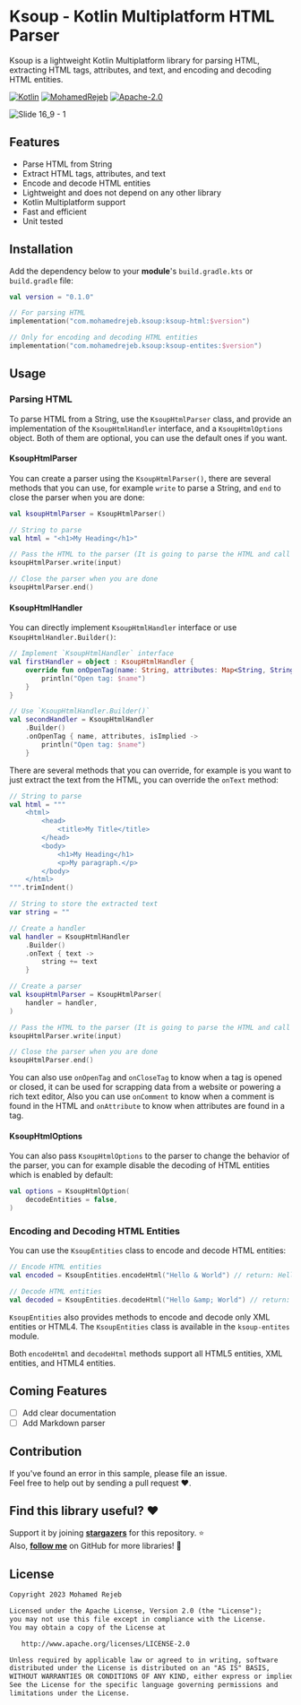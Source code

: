 # Ksoup - Kotlin Multiplatform HTML Parser

Ksoup is a lightweight Kotlin Multiplatform library for parsing HTML, extracting HTML tags, attributes, and text, and encoding and decoding HTML entities.

[![Kotlin](https://img.shields.io/badge/kotlin-1.8.20-blue.svg?logo=kotlin)](http://kotlinlang.org)
[![MohamedRejeb](https://raw.githubusercontent.com/MohamedRejeb/MohamedRejeb/main/badges/mohamedrejeb.svg)](https://github.com/MohamedRejeb)
[![Apache-2.0](https://img.shields.io/badge/License-Apache%202.0-green.svg)](https://opensource.org/licenses/Apache-2.0)

![Slide 16_9 - 1](https://github.com/MohamedRejeb/ksoup/assets/41842296/7933a478-9d3e-4ee7-baf6-c49be9932481)

## Features

- Parse HTML from String
- Extract HTML tags, attributes, and text
- Encode and decode HTML entities
- Lightweight and does not depend on any other library
- Kotlin Multiplatform support
- Fast and efficient
- Unit tested

## Installation

Add the dependency below to your **module**'s `build.gradle.kts` or `build.gradle` file:

```kotlin
val version = "0.1.0"

// For parsing HTML
implementation("com.mohamedrejeb.ksoup:ksoup-html:$version")

// Only for encoding and decoding HTML entities 
implementation("com.mohamedrejeb.ksoup:ksoup-entites:$version")
```

## Usage

### Parsing HTML

To parse HTML from a String, use the `KsoupHtmlParser` class, and provide an implementation of the `KsoupHtmlHandler` interface, and a `KsoupHtmlOptions` object.
Both of them are optional, you can use the default ones if you want.

#### KsoupHtmlParser

You can create a parser using the `KsoupHtmlParser()`, there are several methods that you can use, for example `write` to parse a String, and `end` to close the parser when you are done:

```kotlin
val ksoupHtmlParser = KsoupHtmlParser()

// String to parse
val html = "<h1>My Heading</h1>"

// Pass the HTML to the parser (It is going to parse the HTML and call the callbacks)
ksoupHtmlParser.write(input)

// Close the parser when you are done
ksoupHtmlParser.end()
```

#### KsoupHtmlHandler

You can directly implement `KsoupHtmlHandler` interface or use `KsoupHtmlHandler.Builder()`:

```kotlin
// Implement `KsoupHtmlHandler` interface
val firstHandler = object : KsoupHtmlHandler {
    override fun onOpenTag(name: String, attributes: Map<String, String>, isImplied: Boolean) {
        println("Open tag: $name")
    }
}

// Use `KsoupHtmlHandler.Builder()`
val secondHandler = KsoupHtmlHandler
    .Builder()
    .onOpenTag { name, attributes, isImplied ->
        println("Open tag: $name")
    }
```

There are several methods that you can override, for example is you want to just extract the text from the HTML, you can override the `onText` method:

```kotlin
// String to parse
val html = """
    <html>
        <head>
            <title>My Title</title>
        </head>
        <body>
            <h1>My Heading</h1>
            <p>My paragraph.</p>
        </body>
    </html>
""".trimIndent()

// String to store the extracted text
var string = ""

// Create a handler
val handler = KsoupHtmlHandler
    .Builder()
    .onText { text ->
        string += text
    }

// Create a parser
val ksoupHtmlParser = KsoupHtmlParser(
    handler = handler,
)

// Pass the HTML to the parser (It is going to parse the HTML and call the callbacks)
ksoupHtmlParser.write(input)

// Close the parser when you are done
ksoupHtmlParser.end()
```

You can also use `onOpenTag` and `onCloseTag` to know when a tag is opened or closed, it can be used for scrapping data from a website or powering a rich text editor,
Also you can use `onComment` to know when a comment is found in the HTML and `onAttribute` to know when attributes are found in a tag.

#### KsoupHtmlOptions

You can also pass `KsoupHtmlOptions` to the parser to change the behavior of the parser, you can for example disable the decoding of HTML entities which is enabled by default:

```kotlin
val options = KsoupHtmlOption(
    decodeEntities = false,
)
```

### Encoding and Decoding HTML Entities

You can use the `KsoupEntities` class to encode and decode HTML entities:

```kotlin
// Encode HTML entities
val encoded = KsoupEntities.encodeHtml("Hello & World") // return: Hello &amp; World

// Decode HTML entities
val decoded = KsoupEntities.decodeHtml("Hello &amp; World") // return: Hello & World
```

`KsoupEntities` also provides methods to encode and decode only XML entities or HTML4.
The `KsoupEntities` class is available in the `ksoup-entites` module.

Both `encodeHtml` and `decodeHtml` methods support all HTML5 entities, XML entities, and HTML4 entities.

## Coming Features

- [ ] Add clear documentation
- [ ] Add Markdown parser

## Contribution
If you've found an error in this sample, please file an issue. <br>
Feel free to help out by sending a pull request :heart:.

## Find this library useful? :heart:
Support it by joining __[stargazers](https://github.com/MohamedRejeb/Ksoup/stargazers)__ for this repository. :star: <br>
Also, __[follow me](https://github.com/MohamedRejeb)__ on GitHub for more libraries! 🤩

## License
```markdown
Copyright 2023 Mohamed Rejeb

Licensed under the Apache License, Version 2.0 (the "License");
you may not use this file except in compliance with the License.
You may obtain a copy of the License at

   http://www.apache.org/licenses/LICENSE-2.0

Unless required by applicable law or agreed to in writing, software
distributed under the License is distributed on an "AS IS" BASIS,
WITHOUT WARRANTIES OR CONDITIONS OF ANY KIND, either express or implied.
See the License for the specific language governing permissions and
limitations under the License.
```